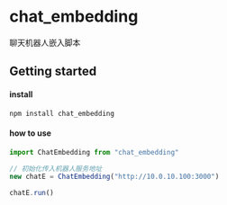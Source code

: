 <!--
 * @Author: miaoyu
 * @Date: 2020-04-17 13:26:45
 * @LastEditors: miaoyu
 * @LastEditTime: 2020-04-17 13:38:16
 * @Description: 
 -->

# chat_embedding 

聊天机器人嵌入脚本

## Getting started
#### install

```shell
npm install chat_embedding
```

#### how to use

```JavaScript
import ChatEmbedding from "chat_embedding"

// 初始化传入机器人服务地址
new chatE = ChatEmbedding("http://10.0.10.100:3000")

chatE.run()

```